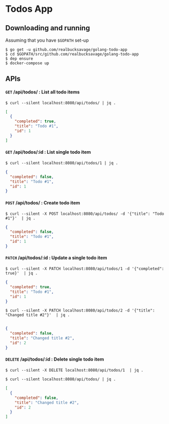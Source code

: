 # Todos App

## Downloading and running

Assuming that you have `$GOPATH` set-up

```shell
$ go get -u github.com/realbucksavage/golang-todo-app
$ cd $GOPATH/src/github.com/realbucksavage/golang-todo-app
$ dep ensure
$ docker-compose up
```

## APIs

#### `GET` **/api/todos/** : List all todo items

```shell
$ curl --silent localhost:8080/api/todos/ | jq .
```

```json
[
  {
    "completed": true,
    "title": "Todo #1",
    "id": 1
  }
]
```

#### `GET` **/api/todos/:id** : List single todo item

```shell
$ curl --silent localhost:8080/api/todos/1 | jq .
```

```json
{
  "completed": false,
  "title": "Todo #1",
  "id": 1
}
```

#### `POST` **/api/todos/** : Create todo item

```shell
$ curl --silent -X POST localhost:8080/api/todos/ -d '{"title": "Todo #1"}'  | jq .
```

```json
{
  "completed": false,
  "title": "Todo #1",
  "id": 1
}
```

#### `PATCH` **/api/todos/:id** : Update a single todo item

```shell
$ curl --silent -X PATCH localhost:8080/api/todos/1 -d '{"completed": true}'  | jq .
```

```json
{
  "completed": true,
  "title": "Todo #1",
  "id": 1
}
```

```shell
$ curl --silent -X PATCH localhost:8080/api/todos/2 -d '{"title": "Changed title #2"}'  | jq .
```

```json

{
  "completed": false,
  "title": "Changed title #2",
  "id": 2
}
```

#### `DELETE` **/api/todos/:id** : Delete single todo item

```shell
$ curl --silent -X DELETE localhost:8080/api/todos/1  | jq .
```
```shell
$ curl --silent localhost:8080/api/todos/ | jq .
```

```json
[
  {
    "completed": false,
    "title": "Changed title #2",
    "id": 2
  }
]
```